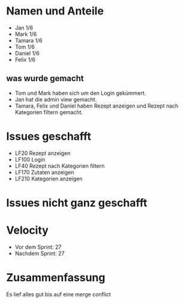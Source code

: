 # Namen und Anteile
- Jan 1/6
- Mark 1/6
- Tamara 1/6
- Tom 1/6
- Daniel 1/6
- Felix 1/6

## was wurde gemacht
- Tom und Mark haben sich um den Login gekümmert.
- Jan hat die admin view gemacht.
- Tamara, Felix und Daniel haben Rezept anzeigen und Rezept nach Kategorien filtern gemacht.

# Issues geschafft
- LF20 Rezept anzeigen
- LF100 Login
- LF40 Rezept nach Kategorien filtern
- LF170 Zutaten anzeigen
- LF210 Kategorien anzeigen

# Issues nicht ganz geschafft

# Velocity
- Vor dem Sprint: 27
- Nachdem Sprint: 27

# Zusammenfassung 
Es lief alles gut bis auf eine merge conflict